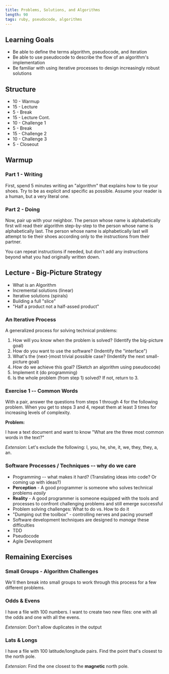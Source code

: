 ```yaml
---
title: Problems, Solutions, and Algorithms
length: 90
tags: ruby, pseudocode, algorithms
---
```


## Learning Goals

* Be able to define the terms algorithm, pseudocode, and iteration
* Be able to use pseudocode to describe the flow of an algorithm's implementation
* Be familiar with using iterative processes to design increasingly robust solutions

## Structure

* 10 - Warmup
* 15 - Lecture
* 5 - Break
* 15 - Lecture Cont.
* 10 - Challenge 1
* 5 - Break
* 15 - Challenge 2
* 10 - Challenge 3
* 5 - Closeout

## Warmup

### Part 1 - Writing

First, spend 5 minutes writing an "algorithm" that explains how to tie your shoes.
Try to be as explicit and specific as possible. Assume your reader is a human, but a
very literal one.

### Part 2 - Doing

Now, pair up with your neighbor. The person whose name is alphabetically first will
read their algorithm step-by-step to the person whose name is alphabetically last.
The person whose name is alphabetically last will attempt to tie their shoes according
only to the instructions from their partner.

You can repeat instructions if needed, but don't add any instructions beyond what
you had originally written down.

## Lecture - Big-Picture Strategy

* What is an Algorithm
* Incremental solutions (linear)
* Iterative solutions (spirals)
* Building a full "slice"
* "Half a product not a half-assed product"

### An Iterative Process

A generalized process for solving technical problems:

1. How will you know when the problem is solved? (Identify the big-picture goal)
2. How do you want to use the software? (Indentify the "interface")
3. What's the (next-)most trivial possible case? (Indentify the next small-picture goal)
4. *How* do we achieve this goal? (Sketch an algorithm using pseudocode)
5. Implement it (do programming)
6. Is the whole problem (from step 1) solved? If not, return to 3.

### Exercise 1 -- Common Words

With a pair, answer the questions from steps 1 through 4 for the following problem.
When you get to steps 3 and 4, repeat them at least 3 times for increasing levels of complexity.

**Problem:**

I have a text document and want to know "What are the three most common words in the text?"

*Extension*: Let's exclude the following: I, you, he, she, it, we, they, they, a, an.

### Software Processes / Techniques -- why do we care

* Programming -- what makes it hard? (Translating ideas into code? Or coming up with ideas?)
* **Perception** - A good programmer is someone who solves technical problems *easily*
* **Reality** - A good programmer is someone equipped with the tools and processes to confront challenging problems and still emerge successful
* Problem solving challenges: What to do vs. How to do it
* "Dumping out the toolbox" - controlling nerves and pacing yourself
* Software development techniques are designed to *manage* these difficulties
* TDD
* Pseudocode
* Agile Development

## Remaining Exercises

### Small Groups - Algorithm Challenges

We'll then break into small groups to work through this process for a few different problems.

### Odds & Evens

I have a file with 100 numbers. I want to create two new files: one with
all the odds and one with all the evens.

*Extension*: Don't allow duplicates in the output

### Lats & Longs

I have a file with 100 latitude/longitude pairs. Find the point that's closest to the north pole.

*Extension*: Find the one closest to the **magnetic** north pole.

